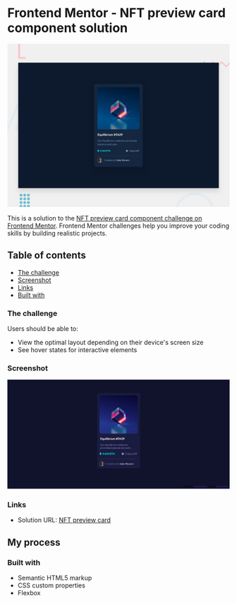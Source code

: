 # Frontend Mentor - NFT preview card component solution

![Design preview for the NFT preview card component coding challenge](./design/desktop-preview.jpg)


This is a solution to the [NFT preview card component challenge on Frontend Mentor](https://www.frontendmentor.io/challenges/nft-preview-card-component-SbdUL_w0U). Frontend Mentor challenges help you improve your coding skills by building realistic projects. 
 
## Table of contents


  - [The challenge](#the-challenge)
  - [Screenshot](#screenshot)
  - [Links](#links)
  - [Built with](#built-with)



### The challenge

Users should be able to:

- View the optimal layout depending on their device's screen size
- See hover states for interactive elements

### Screenshot

![](./images/screenshot.png)


### Links

- Solution URL: [NFT preview card](https://yamilafuentes.github.io/nft-preview-card/)


## My process

### Built with

- Semantic HTML5 markup
- CSS custom properties
- Flexbox


